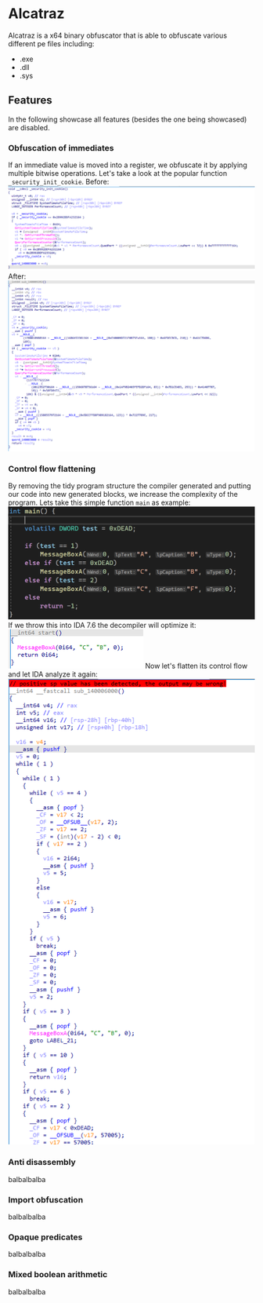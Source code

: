# Alcatraz
Alcatraz is a x64 binary obfuscator that is able to obfuscate various different pe files including: 
- .exe
- .dll
- .sys
## Features
In the following showcase all features (besides the one being showcased) are disabled.
### Obfuscation of immediates
If an immediate value is moved into a register, we obfuscate it by applying multiple bitwise operations. Let's take a look at the popular function `_security_init_cookie`.
Before:
![imgbefore](images/const_before.PNG)
After:
![imgafter](images/const_after.PNG)
### Control flow flattening
By removing the tidy program structure the compiler generated and putting our code into new generated blocks, we increase the complexity of the program. Lets take this simple function `main` as example:  
![imgmain](images/flatten_function.PNG)
If we throw this into IDA 7.6 the decompiler will optimize it:  
![imgmain](images/flatten_func_noobf.PNG)
Now let's flatten its control flow and let IDA analyze it again:  
![imgmain](images/flatten_func_obf.PNG)
### Anti disassembly
balbalbalba
### Import obfuscation
balbalbalba
### Opaque predicates
balbalbalba
### Mixed boolean arithmetic
balbalbalba

